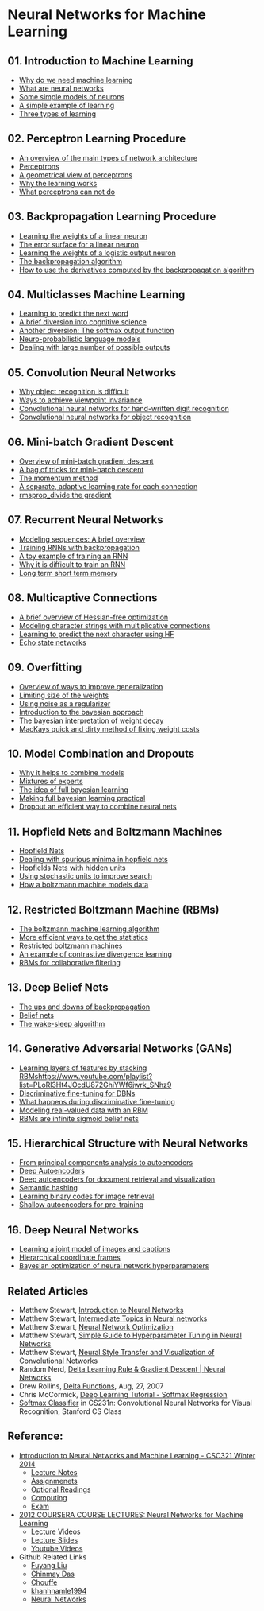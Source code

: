 # Neural Networks for Machine Learning

## 01. Introduction to Machine Learning

+ [Why do we need machine learning](01-IntroML.md#)
+ [What are neural networks](01-IntroML.md#)
+ [Some simple models of neurons](01-IntroML.md#)
+ [A simple example of learning](01-IntroML.md#)
+ [Three types of learning](01-IntroML.md#)

## 02. Perceptron Learning Procedure

+ [An overview of the main types of network architecture](02-Perceprtons.md#)
+ [Perceptrons](02-Perceprtons.md#)
+ [A geometrical view of perceptrons](02-Perceprtons.md#)
+ [Why the learning works](02-Perceprtons.md#)
+ [What perceptrons can not do](02-Perceprtons.md#)


## 03. Backpropagation Learning Procedure
  
+ [Learning the weights of a linear neuron](03-Backpropagation.md#)
+ [The error surface for a linear neuron](03-Backpropagation.md#)
+ [Learning the weights of a logistic output neuron](03-Backpropagation.md#)
+ [The backpropagation algorithm](03-Backpropagation.md#)
+ [How to use the derivatives computed by the backpropagation algorithm](03-Backpropagation.md#)


## 04. Multiclasses Machine Learning

+ [Learning to predict the next word](04-Multiclasses.md#)
+ [A brief diversion into cognitive science](04-Multiclasses.md#)
+ [Another diversion: The softmax output function](04-Multiclasses.md#)
+ [Neuro-probabilistic language models](04-Multiclasses.md#)
+ [Dealing with large number of possible outputs](04-Multiclasses.md#)


## 05. Convolution Neural Networks

+ [Why object recognition is difficult](05-CNN.md#)
+ [Ways to achieve viewpoint invariance](05-CNN.md#)
+ [Convolutional neural networks for hand-written digit recognition](05-CNN.md#)
+ [Convolutional neural networks for object recognition](05-CNN.md#)


## 06. Mini-batch Gradient Descent
  
+ [Overview of mini-batch gradient descent](06-MiniBatch.md#)
+ [A bag of tricks for mini-batch descent](06-MiniBatch.md#)
+ [The momentum method](06-MiniBatch.md#)
+ [A separate, adaptive learning rate for each connection](06-MiniBatch.md#)
+ [rmsprop_divide the gradient](06-MiniBatch.md#)


## 07. Recurrent Neural Networks

+ [Modeling sequences: A brief overview](07-RNN.md#)
+ [Training RNNs with backpropagation](07-RNN.md#)
+ [A toy example of training an RNN](07-RNN.md#)
+ [Why it is difficult to train an RNN](07-RNN.md#)
+ [Long term short term memory](07-RNN.md#)


## 08. Multicaptive Connections
  
+ [A brief overview of Hessian-free optimization](08-Multicaptive.md#)
+ [Modeling character strings with multiplicative connections](08-Multicaptive.md#)
+ [Learning to predict the next character using HF](08-Multicaptive.md#)
+ [Echo state networks](08-Multicaptive.md#)


## 09. Overfitting
  
+ [Overview of ways to improve generalization](09-Overfitting.md#)
+ [Limiting size of the weights](09-Overfitting.md#)
+ [Using noise as a regularizer](09-Overfitting.md#)
+ [Introduction to the bayesian approach](09-Overfitting.md#)
+ [The bayesian interpretation of weight decay](09-Overfitting.md#)
+ [MacKays quick and dirty method of fixing weight costs](09-Overfitting.md#)


## 10. Model Combination and Dropouts
  
+ [Why it helps to combine models](10-CombineDropout.md#)
+ [Mixtures of experts](10-CombineDropout.md#)
+ [The idea of full bayesian learning](10-CombineDropout.md#)
+ [Making full bayesian learning practical](10-CombineDropout.md#)
+ [Dropout an efficient way to combine neural nets](10-CombineDropout.md#)


## 11. Hopfield Nets and Boltzmann Machines

+ [Hopfield Nets](11-Hopfield.md#)
+ [Dealing with spurious minima in hopfield nets](11-Hopfield.md#)
+ [Hopfields Nets with hidden units](11-Hopfield.md#)
+ [Using stochastic units to improve search](11-Hopfield.md#)
+ [How a boltzmann machine models data](11-Hopfield.md#)


## 12. Restricted Boltzmann Machine (RBMs)

+ [The boltzmann machine learning algorithm](12-Boltzmann.md#)
+ [More efficient ways to get the statistics](12-Boltzmann.md#)
+ [Restricted boltzmann machines](12-Boltzmann.md#)
+ [An example of contrastive divergence learning](12-Boltzmann.md#)
+ [RBMs for collaborative filtering](12-Boltzmann.md#)


## 13. Deep Belief Nets

+ [The ups and downs of backpropagation](13-BeliefNets.md#)
+ [Belief nets](13-BeliefNets.md#)
+ [The wake-sleep algorithm](13-BeliefNets.md#)


## 14. Generative Adversarial Networks (GANs)
  
+ [Learning layers of features by stacking RBMs](14-GANs.md#)https://www.youtube.com/playlist?list=PLoRl3Ht4JOcdU872GhiYWf6jwrk_SNhz9
+ [Discriminative fine-tuning for DBNs](14-GANs.md#)
+ [What happens during discriminative fine-tuning](14-GANs.md#)
+ [Modeling real-valued data with an RBM](14-GANs.md#)
+ [RBMs are infinite sigmoid belief nets](14-GANs.md#)


## 15. Hierarchical Structure with Neural Networks

+ [From principal components analysis to autoencoders](15-Hierarchy.md#)
+ [Deep Autoencoders](15-Hierarchy.md#)
+ [Deep autoencoders for document retrieval and visualization](15-Hierarchy.md#)
+ [Semantic hashing](15-Hierarchy.md#)
+ [Learning binary codes for image retrieval](15-Hierarchy.md#)
+ [Shallow autoencoders for pre-training](15-Hierarchy.md#)


## 16. Deep Neural Networks
  
+ [Learning a joint model of images and captions](16-DeepNN.md#)
+ [Hierarchical coordinate frames](16-DeepNN.md#)
+ [Bayesian optimization of neural network hyperparameters](16-DeepNN.md#)


## Related Articles

+ Matthew Stewart, [Introduction to Neural Networks](a01-IntroNN.md)
+ Matthew Stewart, [Intermediate Topics in Neural networks](a02-IntermediateNN.md)
+ Matthew Stewart, [Neural Network Optimization](a03-Optimization.md)
+ Matthew Stewart, [Simple Guide to Hyperparameter Tuning in Neural Networks](a04-Hyperparameter.md)
+ Matthew Stewart, [Neural Style Transfer and Visualization of Convolutional Networks](a05-VisualCNN.md)
+ Random Nerd, [Delta Learning Rule & Gradient Descent | Neural Networks](a06-DeltaRule.md)
+ Drew Rollins, [Delta Functions](a07-DeltaFunc.md), Aug, 27, 2007
+ Chris McCormick, [Deep Learning Tutorial - Softmax Regression](a08-SoftmaxReg.md)
+ [Softmax Classifier](a09-SoftmaxClass.md) in CS231n: Convolutional Neural Networks for Visual Recognition, Stanford CS Class


## Reference:

+ [Introduction to Neural Networks and Machine Learning - CSC321 Winter 2014](http://www.cs.toronto.edu/~tijmen/csc321/)
  + [Lecture Notes](http://www.cs.toronto.edu/~tijmen/csc321/lecture_notes.shtml)
  + [Assignmenets](http://www.cs.toronto.edu/~tijmen/csc321/assignments.shtml)
  + [Optional Readings](http://www.cs.toronto.edu/~tijmen/csc321/texts.shtml)
  + [Computing](http://www.cs.toronto.edu/~tijmen/csc321/computing.shtml)
  + [Exam](http://www.cs.toronto.edu/~tijmen/csc321/tests.shtml)
+ [2012 COURSERA COURSE LECTURES: Neural Networks for Machine Learning](http://www.cs.toronto.edu/~hinton/nntut.html)
  + [Lecture Videos](http://www.cs.toronto.edu/~hinton/coursera_lectures.html)
  + [Lecture Slides](http://www.cs.toronto.edu/~hinton/coursera_slides.html)
  + [Youtube Videos](https://www.youtube.com/playlist?list=PLoRl3Ht4JOcdU872GhiYWf6jwrk_SNhz9)
+ Github Related Links
  + [Fuyang Liu](https://github.com/liufuyang/course-Neural-Networks-for-Machine-Learning)
  + [Chinmay Das](https://github.com/chinmaydas96/Neural-Networks-for-Machine-Learning)
  + [Chouffe](https://github.com/Chouffe/hinton-coursera)
  + [khanhnamle1994](https://github.com/khanhnamle1994/neural-nets)
  + [Neural Networks](https://trongr.github.io/neural-network-course/neuralnetworks.html)

